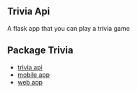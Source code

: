 ## Trivia Api
A flask app that you can play a trivia game

## Package Trivia
- [trivia api](https://github.com/tkouleris/trivia_api)
- [mobile app](https://github.com/tkouleris/trivia_app_mobile)
- [web app](https://github.com/tkouleris/trivia_app_web)
